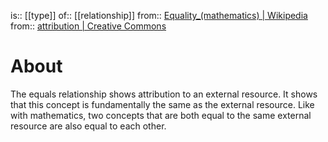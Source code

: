 is:: [[type]]
of:: [[relationship]]
from:: [Equality_(mathematics) | Wikipedia](https://en.wikipedia.org/wiki/Equality_(mathematics))
from:: [attribution | Creative Commons](https://creativecommons.org/use-remix/attribution/)

# About
The equals relationship shows attribution to an external resource. It shows that this concept is fundamentally the same as the external resource. Like with mathematics, two concepts that are both equal to the same external resource are also equal to each other.